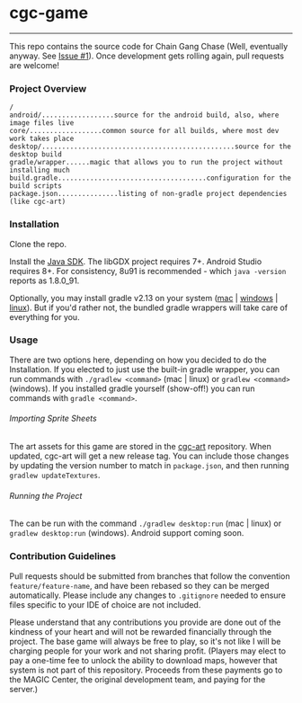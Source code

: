 # cgc-game
_____
This repo contains the source code for Chain Gang Chase (Well, eventually anyway. See [Issue #1](https://github.com/ChainGangChase/cgc-game/issues/1)). Once development gets rolling again, pull requests are welcome!

### Project Overview
```
/
android/..................source for the android build, also, where image files live
core/..................common source for all builds, where most dev work takes place
desktop/................................................source for the desktop build
gradle/wrapper......magic that allows you to run the project without installing much
build.gradle.....................................configuration for the build scripts
package.json...............listing of non-gradle project dependencies (like cgc-art)
```

### Installation
Clone the repo.

Install the [Java SDK](http://www.oracle.com/technetwork/java/javase/downloads/jdk8-downloads-2133151.html). The libGDX project requires 7+. Android Studio requires 8+. For consistency, 8u91 is recommended - which `java -version` reports as 1.8.0_91.

Optionally, you may install gradle v2.13 on your system ([mac](https://www.jayway.com/2013/05/12/getting-started-with-gradle/) | [windows](http://www.bryanlor.com/blog/gradle-tutorial-how-install-gradle-windows) | [linux](http://exponential.io/blog/2015/03/30/install-gradle-on-ubuntu-linux/)). But if you'd rather not, the bundled gradle wrappers will take care of everything for you.

### Usage
There are two options here, depending on how you decided to do the Installation. If you elected to just use the built-in gradle wrapper, you can run commands with `./gradlew <command>` (mac | linux) or `gradlew <command>` (windows). If you installed gradle yourself (show-off!) you can run commands with `gradle <command>`.

###### Importing Sprite Sheets
The art assets for this game are stored in the [cgc-art](https://github.com/ChainGangChase/cgc-art) repository. When updated, cgc-art will get a new release tag. You can include those changes by updating the version number to match in `package.json`, and then running `gradlew updateTextures`.

###### Running the Project
The can be run with the command `./gradlew desktop:run` (mac | linux) or `gradlew desktop:run` (windows). Android support coming soon.

### Contribution Guidelines
Pull requests should be submitted from branches that follow the convention `feature/feature-name`, and have been rebased so they can be merged automatically. Please include any changes to `.gitignore` needed to ensure files specific to your IDE of choice are not included.

Please understand that any contributions you provide are done out of the kindness of your heart and will not be rewarded financially through the project. The base game will always be free to play, so it's not like I will be charging people for your work and not sharing profit. (Players may elect to pay a one-time fee to unlock the ability to download maps, however that system is not part of this repository. Proceeds from these payments go to the MAGIC Center, the original development team, and paying for the server.)
